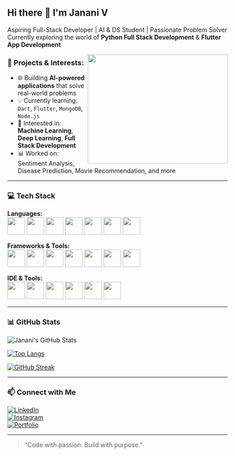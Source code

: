 ## Hi there 👋 I'm Janani V

Aspiring Full-Stack Developer | AI & DS Student | Passionate Problem Solver  
Currently exploring the world of **Python Full Stack Development** & **Flutter App Development**

<img align="right" width="320" height="250" src="https://i.pinimg.com/originals/47/f0/34/47f0342cec72b800463bf003eac1257e.gif">

### 🔭 Projects & Interests:
- 🌐 Building **AI-powered applications** that solve real-world problems
- 💡 Currently learning: `Dart`, `Flutter`, `MongoDB`, `Node.js`
- 🤖 Interested in: **Machine Learning**, **Deep Learning**, **Full Stack Development**
- 📊 Worked on: Sentiment Analysis, Disease Prediction, Movie Recommendation, and more

---

### 💻 Tech Stack
**Languages:**  
<img height="40" src="https://img.icons8.com/color/48/000000/python.png" /> 
<img height="40" src="https://img.icons8.com/color/48/000000/c-programming.png" /> 
<img height="40" src="https://img.icons8.com/color/48/000000/c-plus-plus-logo.png" /> 
<img height="40" src="https://img.icons8.com/color/48/000000/java-coffee-cup-logo.png" /> 
<img height="40" src="https://img.icons8.com/color/48/000000/html-5.png" />
<img height="40" src="https://img.icons8.com/color/48/000000/css3.png" />
<img height="40" src="https://img.icons8.com/color/48/javascript.png" />

**Frameworks & Tools:**  
<img height="40" src="https://img.icons8.com/color/48/000000/react-native.png" />
<img height="40" src="https://img.icons8.com/color/48/000000/nodejs.png" />
<img height="40" src="https://img.icons8.com/color/48/null/flutter.png" />
<img height="40" src="https://img.icons8.com/color/48/null/firebase.png" />
<img height="40" src="https://img.icons8.com/color/48/000000/mongodb.png" />
<img height="40" src="https://img.icons8.com/color/48/000000/mysql-logo.png" />
<img height="40" src="https://img.icons8.com/color/48/000000/tensorflow.png"/>

**IDE & Tools:**  
<img height="40" src="https://img.icons8.com/color/48/000000/visual-studio-code-2019.png"/>
<img height="40" src="https://img.icons8.com/color/48/000000/pycharm.png"/>
<img height="40" src="https://img.icons8.com/color/48/000000/git.png"/>
<img height="40" src="https://img.icons8.com/color/48/notion--v1.png"/>
<img height="40" src="https://img.icons8.com/doodle/48/000000/adobe-photoshop.png"/>
<img height="40" src="https://img.icons8.com/color/48/000000/figma--v1.png"/>

---

### 📊 GitHub Stats

![Janani's GitHub Stats](https://github-readme-stats.vercel.app/api?username=jananiv&show_icons=true&theme=radical)

[![Top Langs](https://github-readme-stats.vercel.app/api/top-langs/?username=jananiv&layout=compact&theme=radical)](https://github.com/anuraghazra/github-readme-stats)

[![GitHub Streak](https://github-readme-streak-stats.herokuapp.com?user=jananiv&theme=radical&hide_border=true)](https://git.io/streak-stats)

---

### 📫 Connect with Me

[![LinkedIn](https://img.shields.io/badge/LinkedIn-blue?style=for-the-badge&logo=linkedin&logoColor=white)](https://www.linkedin.com/in/your-link/)  
[![Instagram](https://img.shields.io/badge/Instagram-e4405f?style=for-the-badge&logo=instagram&logoColor=white)](https://www.instagram.com/your-handle/)  
[![Portfolio](https://img.shields.io/badge/Portfolio-000?style=for-the-badge&logo=web&logoColor=white)](https://your-portfolio-link.com)

---

> “Code with passion. Build with purpose.”

